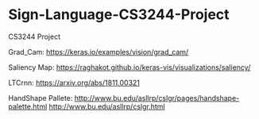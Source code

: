 # Sign-Language-CS3244-Project
CS3244 Project

Grad_Cam:
https://keras.io/examples/vision/grad_cam/

Saliency Map:
https://raghakot.github.io/keras-vis/visualizations/saliency/

LTCrnn:
https://arxiv.org/abs/1811.00321

HandShape Pallete:
http://www.bu.edu/asllrp/cslgr/pages/handshape-palette.html
http://www.bu.edu/asllrp/cslgr.html
